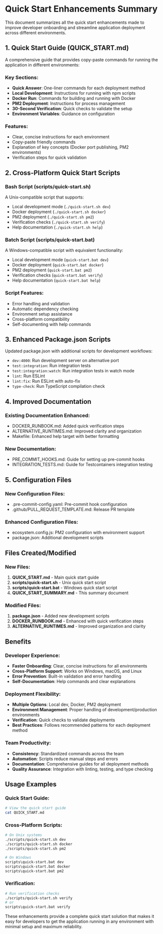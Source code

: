 # Quick Start Enhancements Summary

This document summarizes all the quick start enhancements made to improve developer onboarding and streamline application deployment across different environments.

## 1. Quick Start Guide (QUICK_START.md)

A comprehensive guide that provides copy-paste commands for running the application in different environments:

### Key Sections:
- **Quick Answer**: One-liner commands for each deployment method
- **Local Development**: Instructions for running with npm scripts
- **Docker Run**: Commands for building and running with Docker
- **PM2 Deployment**: Instructions for process management
- **30-Second Verification**: Quick checks to validate the setup
- **Environment Variables**: Guidance on configuration

### Features:
- Clear, concise instructions for each environment
- Copy-paste friendly commands
- Explanation of key concepts (Docker port publishing, PM2 environments)
- Verification steps for quick validation

## 2. Cross-Platform Quick Start Scripts

### Bash Script (scripts/quick-start.sh)
A Unix-compatible script that supports:
- Local development mode (`./quick-start.sh dev`)
- Docker deployment (`./quick-start.sh docker`)
- PM2 deployment (`./quick-start.sh pm2`)
- Verification checks (`./quick-start.sh verify`)
- Help documentation (`./quick-start.sh help`)

### Batch Script (scripts/quick-start.bat)
A Windows-compatible script with equivalent functionality:
- Local development mode (`quick-start.bat dev`)
- Docker deployment (`quick-start.bat docker`)
- PM2 deployment (`quick-start.bat pm2`)
- Verification checks (`quick-start.bat verify`)
- Help documentation (`quick-start.bat help`)

### Script Features:
- Error handling and validation
- Automatic dependency checking
- Environment setup assistance
- Cross-platform compatibility
- Self-documenting with help commands

## 3. Enhanced Package.json Scripts

Updated package.json with additional scripts for development workflows:
- `dev:4000`: Run development server on alternative port
- `test:integration`: Run integration tests
- `test:integration:watch`: Run integration tests in watch mode
- `lint`: Run ESLint
- `lint:fix`: Run ESLint with auto-fix
- `type-check`: Run TypeScript compilation check

## 4. Improved Documentation

### Existing Documentation Enhanced:
- DOCKER_RUNBOOK.md: Added quick verification steps
- ALTERNATIVE_RUNTIMES.md: Improved clarity and organization
- Makefile: Enhanced help target with better formatting

### New Documentation:
- PRE_COMMIT_HOOKS.md: Guide for setting up pre-commit hooks
- INTEGRATION_TESTS.md: Guide for Testcontainers integration testing

## 5. Configuration Files

### New Configuration Files:
- .pre-commit-config.yaml: Pre-commit hook configuration
- .github/PULL_REQUEST_TEMPLATE.md: Release PR template

### Enhanced Configuration Files:
- ecosystem.config.js: PM2 configuration with environment support
- package.json: Additional development scripts

## Files Created/Modified

### New Files:
1. **QUICK_START.md** - Main quick start guide
2. **scripts/quick-start.sh** - Unix quick start script
3. **scripts/quick-start.bat** - Windows quick start script
4. **QUICK_START_SUMMARY.md** - This summary document

### Modified Files:
1. **package.json** - Added new development scripts
2. **DOCKER_RUNBOOK.md** - Enhanced with quick verification steps
3. **ALTERNATIVE_RUNTIMES.md** - Improved organization and clarity

## Benefits

### Developer Experience:
- **Faster Onboarding**: Clear, concise instructions for all environments
- **Cross-Platform Support**: Works on Windows, macOS, and Linux
- **Error Prevention**: Built-in validation and error handling
- **Self-Documentation**: Help commands and clear explanations

### Deployment Flexibility:
- **Multiple Options**: Local dev, Docker, PM2 deployment
- **Environment Management**: Proper handling of development/production environments
- **Verification**: Quick checks to validate deployments
- **Best Practices**: Follows recommended patterns for each deployment method

### Team Productivity:
- **Consistency**: Standardized commands across the team
- **Automation**: Scripts reduce manual steps and errors
- **Documentation**: Comprehensive guides for all deployment methods
- **Quality Assurance**: Integration with linting, testing, and type checking

## Usage Examples

### Quick Start Guide:
```bash
# View the quick start guide
cat QUICK_START.md
```

### Cross-Platform Scripts:
```bash
# On Unix systems
./scripts/quick-start.sh dev
./scripts/quick-start.sh docker
./scripts/quick-start.sh pm2

# On Windows
scripts\quick-start.bat dev
scripts\quick-start.bat docker
scripts\quick-start.bat pm2
```

### Verification:
```bash
# Run verification checks
./scripts/quick-start.sh verify
# or
scripts\quick-start.bat verify
```

These enhancements provide a complete quick start solution that makes it easy for developers to get the application running in any environment with minimal setup and maximum reliability.